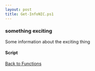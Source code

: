 ```yaml
---
layout: post
title: Get-InfoNIC.ps1
---
```


### something exciting

Some information about the exciting thing

#### Script

<script src="https://gist-it.appspot.com/github.com/BanterBoy/scripts-blog/blob/master/PowerShell/functions/information/Get-InfoNIC.ps1"></script>

<a href="/menu/_pages/functions.html">Back to Functions</a>

